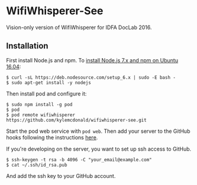 # WifiWhisperer-See

Vision-only version of WifiWhisperer for IDFA DocLab 2016.

## Installation

First install Node.js and npm. To [install Node.js 7.x and npm on Ubuntu 16.04](https://nodejs.org/en/download/package-manager/#debian-and-ubuntu-based-linux-distributions):

```
$ curl -sL https://deb.nodesource.com/setup_6.x | sudo -E bash -
$ sudo apt-get install -y nodejs
```

Then install pod and configure it:

```
$ sudo npm install -g pod
$ pod
$ pod remote wifiwhisperer https://github.com/kylemcdonald/wifiwhisperer-see.git
```

Start the pod web service with `pod web`. Then add your server to the GitHub hooks following the instructions [here](https://github.com/yyx990803/pod/wiki/Using-a-remote-repo).

If you're developing on the server, you want to set up ssh access to GitHub.

```
$ ssh-keygen -t rsa -b 4096 -C "your_email@example.com"
$ cat ~/.ssh/id_rsa.pub
```

And add the ssh key to your GitHub account.
